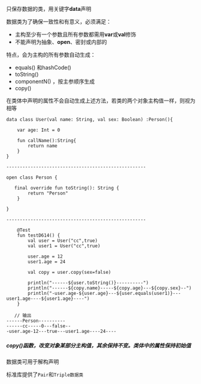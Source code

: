只保存数据的类，用关键字**data**声明

数据类为了确保一致性和有意义，必须满足：

* 主构至少有一个参数且所有参数都需用**var**或**val**修饰
* 不能声明为抽象、**open**、密封或内部的

特点，会为主构的所有参数自动生成：

* equals\(\) 和hashCode\(\) 
* toString\(\)
* componentN\(\) ，按主参顺序生成
* copy\(\)

在类体中声明的属性不会自动生成上述方法，若类的两个对象主构值一样，则视为相等

```
data class User(val name: String, val sex: Boolean) :Person(){

    var age: Int = 0

    fun callName():String{
        return name
    }
}

----------------------------------------------------

open class Person {

   final override fun toString(): String {
        return "Person"
    }

}

----------------------------------------------------

    @Test
    fun testD614() {
        val user = User("cc",true)
        val user1 = User("cc",true)

        user.age = 12
        user1.age = 24

        val copy = user.copy(sex=false)

        println("------${user.toString()}----------")
        println("------${copy.name}-----${copy.age}---${copy.sex}--")
        println("-user.age-${user.age}---${user.equals(user1)}---user1.age----${user1.age}----")
    }

   // 输出
------Person----------
------cc-----0---false--
-user.age-12---true---user1.age----24----
```

##### copy\(\)函数，改变对象某部分主构值，其余保持不变。类体中的属性保持初始值

数据类可用于解构声明

标准库提供了`Pair`和`Triple数据类`

